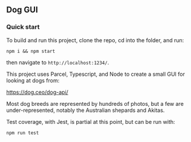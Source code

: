 
## Dog GUI

### Quick start
To build and run this project, clone the repo, cd into the folder, and run:

```
npm i && npm start
```

then navigate to `http://localhost:1234/`.

This project uses Parcel, Typescript, and Node to create a small GUI for looking at dogs from:

https://dog.ceo/dog-api/

Most dog breeds are represented by hundreds of photos, but a few are under-represented, notably the Australian shepards and Akitas.

Test coverage, with Jest, is partial at this point, but can be run with:
```
npm run test
```
